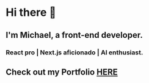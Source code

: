 # Hi there 👋

## I'm Michael, a front-end developer.
### React pro | Next.js aficionado | AI enthusiast.

## Check out my Portfolio [HERE](https://mikam.dev)

<!--
**mikekamilos/mikekamilos** is a ✨ _special_ ✨ repository because its `README.md` (this file) appears on your GitHub profile.

Here are some ideas to get you started:

🔭 I’m currently working on Qoetic.com
🌱 I’m currently learning Next.js
- 👯 I’m looking to collaborate on ...
- 🤔 I’m looking for help with ...
💬 Ask me about React!
📫 How to reach me: contact@mikam.dev
- 😄 Pronouns: ...
- ⚡ Fun fact: ...
-->

